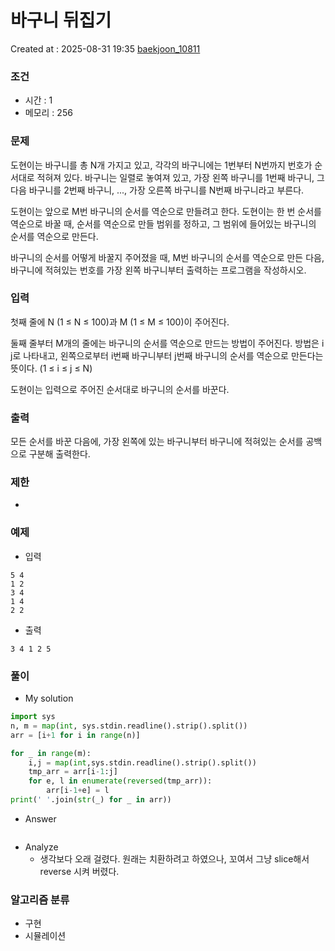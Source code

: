  # 바구니 뒤집기
Created at : 2025-08-31 19:35
[baekjoon_10811](https://www.acmicpc.net/problem/10811)
### 조건
- 시간 : 1
- 메모리 : 256
### 문제
도현이는 바구니를 총 N개 가지고 있고, 각각의 바구니에는 1번부터 N번까지 번호가 순서대로 적혀져 있다. 바구니는 일렬로 놓여져 있고, 가장 왼쪽 바구니를 1번째 바구니, 그 다음 바구니를 2번째 바구니, ..., 가장 오른쪽 바구니를 N번째 바구니라고 부른다. 

도현이는 앞으로 M번 바구니의 순서를 역순으로 만들려고 한다. 도현이는 한 번 순서를 역순으로 바꿀 때, 순서를 역순으로 만들 범위를 정하고, 그 범위에 들어있는 바구니의 순서를 역순으로 만든다.

바구니의 순서를 어떻게 바꿀지 주어졌을 때, M번 바구니의 순서를 역순으로 만든 다음, 바구니에 적혀있는 번호를 가장 왼쪽 바구니부터 출력하는 프로그램을 작성하시오.
### 입력
첫째 줄에 N (1 ≤ N ≤ 100)과 M (1 ≤ M ≤ 100)이 주어진다.

둘째 줄부터 M개의 줄에는 바구니의 순서를 역순으로 만드는 방법이 주어진다. 방법은 i j로 나타내고, 왼쪽으로부터 i번째 바구니부터 j번째 바구니의 순서를 역순으로 만든다는 뜻이다. (1 ≤ i ≤ j ≤ N)

도현이는 입력으로 주어진 순서대로 바구니의 순서를 바꾼다.
### 출력
모든 순서를 바꾼 다음에, 가장 왼쪽에 있는 바구니부터 바구니에 적혀있는 순서를 공백으로 구분해 출력한다.
### 제한
- 
### 예제
- 입력
```
5 4
1 2
3 4
1 4
2 2
```
- 출력
```
3 4 1 2 5
``` 

### 풀이
- My solution
```python
import sys
n, m = map(int, sys.stdin.readline().strip().split())
arr = [i+1 for i in range(n)]

for _ in range(m):
    i,j = map(int,sys.stdin.readline().strip().split())
    tmp_arr = arr[i-1:j]
    for e, l in enumerate(reversed(tmp_arr)):
        arr[i-1+e] = l
print(' '.join(str(_) for _ in arr))
```

- Answer
```python

```

- Analyze
	- 생각보다 오래 걸렸다. 원래는 치환하려고 하였으나, 꼬여서 그냥 slice해서 reverse 시켜 버렸다.
### 알고리즘 분류
- 구현
- 시뮬레이션